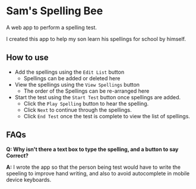 # Sam's Spelling Bee

A web app to perform a spelling test.  

I created this app to help my son learn his spellings for school by himself.

## How to use

- Add the spellings using the `Edit List` button
  - Spellings can be added or deleted here
- View the spellings using the `View Spellings` button
  - The order of the Spellings can be re-arranged here
- Start the test using the `Start Test` button once spellings are added.
  - Click the `Play Spelling` button to hear the spelling.
  - Click `Next` to continue through the spellings.
  - Click `End Test` once the test is complete to view the list of spellings.

## FAQs

**Q: Why isn't there a text box to type the spelling, and a button to say Correct?**

**A:** I wrote the app so that the person being test would have to write the speeling to improve hand writing, and also to avoid autocomplete in mobile device keyboards.